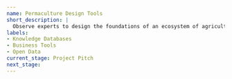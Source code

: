 ```yaml
---
name: Permaculture Design Tools
short_description: |
  Observe experts to design the foundations of an ecosystem of agricultural data systems and user-friendly tools.
labels:
- Knowledge Databases
- Business Tools
- Open Data
current_stage: Project Pitch
next_stage:
---
```

